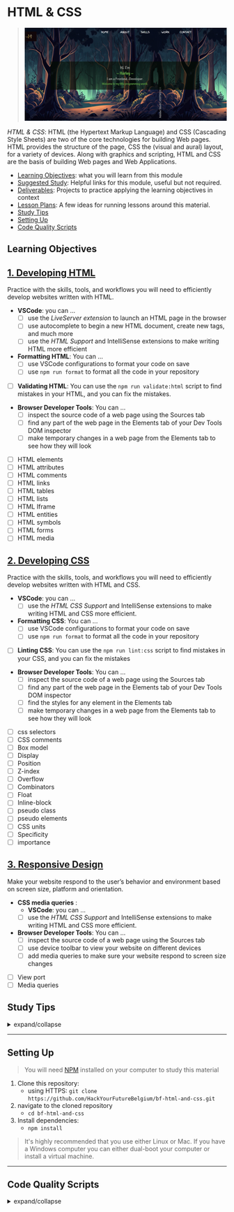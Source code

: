 # HTML & CSS

> ![html & css](./planning/mainP.gif)

_HTML & CSS_: HTML (the Hypertext Markup Language) and CSS (Cascading Style
Sheets) are two of the core technologies for building Web pages. HTML provides
the structure of the page, CSS the (visual and aural) layout, for a variety of
devices. Along with graphics and scripting, HTML and CSS are the basis of
building Web pages and Web Applications.

- [Learning Objectives](#learning-objectives): what you will learn from this
  module
- [Suggested Study](./suggested-study.md): Helpful links for this module, useful
  but not required.
- [Deliverables](./deliverables): Projects to practice applying the learning
  objectives in context
- [Lesson Plans](./lesson-plans): A few ideas for running lessons around this
  material.
- [Study Tips](#study-tips)
- [Setting Up](#setting-up)
- [Code Quality Scripts](#code-quality-scripts)

## Learning Objectives

## [1. Developing HTML](./1-developing-html)

Practice with the skills, tools, and workflows you will need to efficiently
develop websites written with HTML.

- **VSCode**: you can ...
  - [ ] use the _LiveServer extension_ to launch an HTML page in the browser
  - [ ] use autocomplete to begin a new HTML document, create new tags, and much
        more
  - [ ] use the _HTML Support_ and IntelliSense extensions to make writing HTML
        more efficient
- **Formatting HTML**: You can ...
  - [ ] use VSCode configurations to format your code on save
  - [ ] use `npm run format` to format all the code in your repository
- [ ] **Validating HTML**: You can use the `npm run validate:html` script to
      find mistakes in your HTML, and you can fix the mistakes.
- **Browser Developer Tools**: You can ...
  - [ ] inspect the source code of a web page using the Sources tab
  - [ ] find any part of the web page in the Elements tab of your Dev Tools DOM
        inspector
  - [ ] make temporary changes in a web page from the Elements tab to see how
        they will look
- [ ] HTML elements
- [ ] HTML attributes
- [ ] HTML comments
- [ ] HTML links
- [ ] HTML tables
- [ ] HTML lists
- [ ] HTML Iframe
- [ ] HTML entities
- [ ] HTML symbols
- [ ] HTML forms
- [ ] HTML media

## [2. Developing CSS](./2-developing-css)

Practice with the skills, tools, and workflows you will need to efficiently
develop websites written with HTML and CSS.

- **VSCode**: you can ...
  - [ ] use the _HTML CSS Support_ and IntelliSense extensions to make writing
        HTML and CSS more efficient.
- **Formatting CSS**: You can ...
  - [ ] use VSCode configurations to format your code on save
  - [ ] use `npm run format` to format all the code in your repository
- [ ] **Linting CSS**: You can use the `npm run lint:css` script to find
      mistakes in your CSS, and you can fix the mistakes
- **Browser Developer Tools**: You can ...
  - [ ] inspect the source code of a web page using the Sources tab
  - [ ] find any part of the web page in the Elements tab of your Dev Tools DOM
        inspector
  - [ ] find the styles for any element in the Elements tab
  - [ ] make temporary changes in a web page from the Elements tab to see how
        they will look
- [ ] css selectors
- [ ] CSS comments
- [ ] Box model
- [ ] Display
- [ ] Position
- [ ] Z-index
- [ ] Overflow
- [ ] Combinators
- [ ] Float
- [ ] Inline-block
- [ ] pseudo class
- [ ] pseudo elements
- [ ] CSS units
- [ ] Specificity
- [ ] importance

## [3. Responsive Design](./3-respnosive-design)

Make your website respond to the user’s behavior and environment based on screen
size, platform and orientation.

- **CSS media queries** :
  - **VSCode**: you can ...
  - [ ] use the _HTML CSS Support_ and IntelliSense extensions to make writing
        HTML and CSS more efficient.
- **Browser Developer Tools**: You can ...
  - [ ] inspect the source code of a web page using the Sources tab
  - [ ] use device toolbar to view your website on different devices
  - [ ] add media queries to make sure your website respond to screen size
        changes
- [ ] View port
- [ ] Media queries

## Study Tips

<details>
<summary>expand/collapse</summary>
<br>

- Don't rush, understand! Programming is hard.
  - The examples and exercises will still be there to study later.
  - It's better to fail tests slowly and learn from your mistakes than to pass
    tests quickly and not understand why.
- Don't skip the examples! Understanding and experimenting with working code is
  a very effective way to learn programming.
- Write lots of comments in the examples and exercises. The code in this
  repository is yours to study, modify and re-use in projects.
- Practice
  [Pair Programming](https://home.hackyourfuture.be/students/study-tips/pair-programming):
  two people, one computer.
- Take a look through the
  [Learning From Code](https://home.hackyourfuture.be/students/study-tips/learning-from-code)
  guide for more study tips

### Study Board

Creating a project board on your GitHub account for tracking your study at HYF
can help you keep track of everything you're learning. You can create the board
at this link: `https://github.com/your_user_name?tab=projects`.

These 4 columns may be helpful:

- **todo**: material you have not studied yet
- **studying**: material you are currently studying
- **to review**: material you want to review again in the future
- **learned**: material you know well enough that you could help your classmates
  learn it

</details>

---

## Setting Up

> You will need
> [NPM](https://docs.npmjs.com/downloading-and-installing-node-js-and-npm)
> installed on your computer to study this material

1. Clone this repository:
   - using HTTPS:
     `git clone https://github.com/HackYourFutureBelgium/bf-html-and-css.git`
2. navigate to the cloned repository
   - `cd bf-html-and-css`
3. Install dependencies:
   - `npm install`

> It's highly recommended that you use either Linux or Mac. If you have a
> Windows computer you can either dual-boot your computer or install a virtual
> machine.

---

## Code Quality Scripts

<details>
<summary>expand/collapse</summary>
<br>

This repository comes with some scripts to check the quality of this code. You
can run these scripts to check the code provided by HYF, and to check the code
you write when experiment with the examples and complete the exercises.

### `npm run format`

This script will format all of the code in this repository making sure that all
the indentations are correct, the code is easy to read, and letting you know if
there are any syntax errors.

### `npm run format:check`

Checks the formatting of all files in the repository and throws an error if any
files are not well-formatted.

### `npm run spell-check`

This script will check all of the files in your repository for spelling
mistakes. Spelling is not just a detail, is important! Good spelling helps
others read and understand your programs with less effort.

`spell-check` is not so clever though, it doesn't have _all_ possible words in
it's dictionary and it won't know if you _wanted_ to spell a word incorrectly.
If you think one of it's "Unknown word"s is not a problem, you can either ignore
the suggestion or add the word to the `"words": [ ... ],` list in
[.cspell.json](./.cspell.json).

### `npm run lint:md`

This script will [lint](https://en.wikipedia.org/wiki/Lint_%28software%29) all
the Markdown files in this repository, checking for syntax mistakes and other
bad practices. Fixing linting errors will help you learn to write better code by
pointing out your mistakes _before_ they cause problems in your program.

Some linting errors will take some practice to understand and fix, but it will
be a good use of time.

### `npm run lint:ls` & `npm run lint:css`

This script will [lint](https://en.wikipedia.org/wiki/Lint_%28software%29) the
names of all files and folders in the project to check that they follow the
project naming convention
([kebab-case](https://betterprogramming.pub/string-case-styles-camel-pascal-snake-and-kebab-case-981407998841)).

### `npm run validate:html`

This script will
[validate](https://webplatform.github.io/docs/guides/html_validation/) the HTML
in this repsitory using
[html-validate](https://gitlab.com/html-validate/html-validate).

</details>
